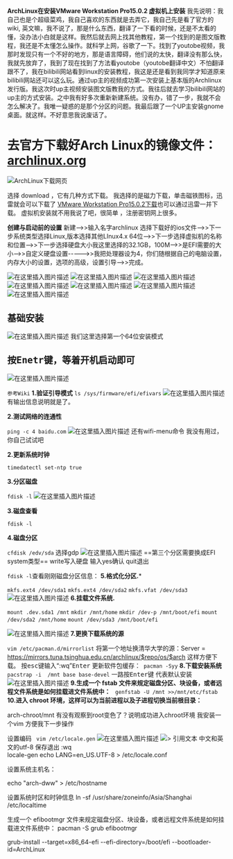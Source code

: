 **ArchLinux在安装VMware Workstation Pro15.0.2 虚拟机上安装**
我先说明：我自己也是个超级菜鸡，我自己喜欢的东西就是去弄它，我自己先是看了官方的wiki,
英文嘛，我不说了，那是什么东西，翻译了一下看的时候，还是不太看的懂，没办法小白就是这样。我然后就去网上找其他教程，第一个找到的是图文版教程，我还是不太懂怎么操作。就科学上网，谷歌了一下。找到了youtobe视频，我那时发现只有一个不好的地方，那是语言障碍，他们说的太快，翻译没有那么快，我就先放弃了，我到了现在找到了方法看youtobe（youtobe翻译中文）不怕翻译跟不了，我在bilibili网站看到linux的安装教程，我这是还是看到我同学才知道原来bilibili网站还可以这么玩。通过up主的视频成功第一次安装上基本版的Archlinux发行版。我这次时up主视频安装图文版教我的方式。我往后就去学习bilibili网站的up主的方式安装。之中我有好多次重新新建系统。没有办，错了一步，我就不会怎么解决了。我唯一疑惑的是那个分区的问题。我最后跟了一个UP主安装gnome桌面。就这样。不好意思我说废话了。
# 去官方下载好Arch Linux的镜像文件：[archlinux.org](https://www.archlinux.org)

![ArchLinux下载网页](https://img-blog.csdnimg.cn/20181225195710588.jpg?x-oss-process=image/watermark,type_ZmFuZ3poZW5naGVpdGk,shadow_10,text_aHR0cHM6Ly9ibG9nLmNzZG4ubmV0L3FxXzQxMjk4Njc1,size_16,color_FFFFFF,t_70)

选择 download ，它有几种方式下载。
我选择的是磁力下载，单击磁铁图标，迅雷就会可以下载了
[VMware Workstation Pro15.0.2下载](https://download.virtualbox.org/virtualbox/6.0.0/VirtualBox-6.0.0-127566-Win.exe
)也可以通过迅雷一并下载。
虚拟机安装就不用我说了吧，很简单 ，注册密钥网上很多。

**创建与启动前的设置**
新建——>>输入名字archlinux  选择下载好的ios文件——>>下一步系统类型选择Linux,版本选择其他LInux4.x 64位——>>下一步选择虚拟机的名称和位置——>>下一步选择硬盘大小我这里选择的32.1GB，100M——>>是EFI需要的大小——>>自定义硬盘设置----->>我把处理器设为4，你们随根据自己的电脑设置，内存大小的设置，选项的高级，设置引导——>>完成。

![在这里插入图片描述](https://img-blog.csdnimg.cn/20181225211328393.png?x-oss-process=image/watermark,type_ZmFuZ3poZW5naGVpdGk,shadow_10,text_aHR0cHM6Ly9ibG9nLmNzZG4ubmV0L3FxXzQxMjk4Njc1,size_16,color_FFFFFF,t_70)
![在这里插入图片描述](https://img-blog.csdnimg.cn/20181225211355729.png?x-oss-process=image/watermark,type_ZmFuZ3poZW5naGVpdGk,shadow_10,text_aHR0cHM6Ly9ibG9nLmNzZG4ubmV0L3FxXzQxMjk4Njc1,size_16,color_FFFFFF,t_70)
![在这里插入图片描述](https://img-blog.csdnimg.cn/20181225211412962.png?x-oss-process=image/watermark,type_ZmFuZ3poZW5naGVpdGk,shadow_10,text_aHR0cHM6Ly9ibG9nLmNzZG4ubmV0L3FxXzQxMjk4Njc1,size_16,color_FFFFFF,t_70)
![在这里插入图片描述](https://img-blog.csdnimg.cn/20181225211433329.png?x-oss-process=image/watermark,type_ZmFuZ3poZW5naGVpdGk,shadow_10,text_aHR0cHM6Ly9ibG9nLmNzZG4ubmV0L3FxXzQxMjk4Njc1,size_16,color_FFFFFF,t_70)
![在这里插入图片描述](https://img-blog.csdnimg.cn/20181225211445962.png?x-oss-process=image/watermark,type_ZmFuZ3poZW5naGVpdGk,shadow_10,text_aHR0cHM6Ly9ibG9nLmNzZG4ubmV0L3FxXzQxMjk4Njc1,size_16,color_FFFFFF,t_70)
![在这里插入图片描述](https://img-blog.csdnimg.cn/20181225211550824.png?x-oss-process=image/watermark,type_ZmFuZ3poZW5naGVpdGk,shadow_10,text_aHR0cHM6Ly9ibG9nLmNzZG4ubmV0L3FxXzQxMjk4Njc1,size_16,color_FFFFFF,t_70)
![在这里插入图片描述](https://img-blog.csdnimg.cn/2018122521211085.png?x-oss-process=image/watermark,type_ZmFuZ3poZW5naGVpdGk,shadow_10,text_aHR0cHM6Ly9ibG9nLmNzZG4ubmV0L3FxXzQxMjk4Njc1,size_16,color_FFFFFF,t_70)


## 基础安装
![在这里插入图片描述](https://img-blog.csdnimg.cn/20181225202718732.png?x-oss-process=image/watermark,type_ZmFuZ3poZW5naGVpdGk,shadow_10,text_aHR0cHM6Ly9ibG9nLmNzZG4ubmV0L3FxXzQxMjk4Njc1,size_16,color_FFFFFF,t_70)
我们这里选择第一个64位安装模式



## 按<kbd>Enetr</kbd>键，等着开机启动即可

![在这里插入图片描述](https://img-blog.csdnimg.cn/20181225212723736.png?x-oss-process=image/watermark,type_ZmFuZ3poZW5naGVpdGk,shadow_10,text_aHR0cHM6Ly9ibG9nLmNzZG4ubmV0L3FxXzQxMjk4Njc1,size_16,color_FFFFFF,t_70)

`参考Wiki`
**1.验证引导模式**
 `ls /sys/firmware/efi/efivars`
![在这里插入图片描述](https://img-blog.csdnimg.cn/20181225220028186.png?x-oss-process=image/watermark,type_ZmFuZ3poZW5naGVpdGk,shadow_10,text_aHR0cHM6Ly9ibG9nLmNzZG4ubmV0L3FxXzQxMjk4Njc1,size_16,color_FFFFFF,t_70)
有输出信息说明就是了。

**2.测试网络的连通性**

`ping -c 4 baidu.com`
![在这里插入图片描述](https://img-blog.csdnimg.cn/20181225220519845.png?x-oss-process=image/watermark,type_ZmFuZ3poZW5naGVpdGk,shadow_10,text_aHR0cHM6Ly9ibG9nLmNzZG4ubmV0L3FxXzQxMjk4Njc1,size_16,color_FFFFFF,t_70)
还有wifi-menu命令 我没有用过，你自己试试吧

**2.更新系统时钟**

`timedatectl set-ntp true`

**3.分区磁盘**

`fdisk -l`
![在这里插入图片描述](https://img-blog.csdnimg.cn/20181225220849842.png?x-oss-process=image/watermark,type_ZmFuZ3poZW5naGVpdGk,shadow_10,text_aHR0cHM6Ly9ibG9nLmNzZG4ubmV0L3FxXzQxMjk4Njc1,size_16,color_FFFFFF,t_70)

**3.磁盘查看**

`fdisk -l`

**4.磁盘分区**

`cfdisk /edv/sda`
选择gdp
![在这里插入图片描述](https://img-blog.csdnimg.cn/20181225221725454.png?x-oss-process=image/watermark,type_ZmFuZ3poZW5naGVpdGk,shadow_10,text_aHR0cHM6Ly9ibG9nLmNzZG4ubmV0L3FxXzQxMjk4Njc1,size_16,color_FFFFFF,t_70)
==第三个分区需要换成EFI system类型==
write写入硬盘
输入yes确认
quit退出

`fdisk -l`查看刚刚磁盘分区信息：
**5.格式化分区.***

`mkfs.ext4 /dev/sda1`
`mkfs.ext4 /dev/sda2`
`mkfs.vfat /dev/sda3`
![在这里插入图片描述](https://img-blog.csdnimg.cn/20181225223945909.png?x-oss-process=image/watermark,type_ZmFuZ3poZW5naGVpdGk,shadow_10,text_aHR0cHM6Ly9ibG9nLmNzZG4ubmV0L3FxXzQxMjk4Njc1,size_16,color_FFFFFF,t_70)
**6.挂载文件系统.**

`mount .dev.sda1 /mnt`
`mkdir /mnt/home`
`mkdir /dev-p /mnt/boot/efi`
`mount /dev/sda2 /mnt/home`
`mount /dev/sda3 /mnt/boot/efi`

![在这里插入图片描述](https://img-blog.csdnimg.cn/20181225223956844.png?x-oss-process=image/watermark,type_ZmFuZ3poZW5naGVpdGk,shadow_10,text_aHR0cHM6Ly9ibG9nLmNzZG4ubmV0L3FxXzQxMjk4Njc1,size_16,color_FFFFFF,t_70)
**7.更换下载系统的源**

`vim /etc/pacman.d/mirrorlist`
将第一个地址换清华大学的源：Server = https://mirrors.tuna.tsinghua.edu.cn/archlinux/$repo/os/$arch
这样方便下载。
按<kbd>esc</kbd>键输入“:wq”<kbd>Enter</kbd>
更新软件包缓存：` pacman -Syy`
**8.下载安装系统**
` pacstrap -i  /mnt base base-devel `
一路按<kbd>Enter</kbd>键 代表默认安装
![在这里插入图片描述](https://img-blog.csdnimg.cn/20181225225722125.png?x-oss-process=image/watermark,type_ZmFuZ3poZW5naGVpdGk,shadow_10,text_aHR0cHM6Ly9ibG9nLmNzZG4ubmV0L3FxXzQxMjk4Njc1,size_16,color_FFFFFF,t_70)
**9.生成一个 fstab 文件来规定磁盘分区、块设备，或者远程文件系统是如何挂载进文件系统中：**
` genfstab -U /mnt >>/mnt/etc/fstab`
**10.进入 chroot 环境，这样可以为当前进程以及子进程切换当前根目录：**

arch-chroot/mnt
有没有观察到root变色了？说明成功进入chroot环境
我安装一个vim 方便我下一步操作


设置编码
` vim /etc/locale.gen`
![在这里插入图片描述](https://img-blog.csdnimg.cn/20181225230901802.png?x-oss-process=image/watermark,type_ZmFuZ3poZW5naGVpdGk,shadow_10,text_aHR0cHM6Ly9ibG9nLmNzZG4ubmV0L3FxXzQxMjk4Njc1,size_16,color_FFFFFF,t_70)
![> 引用文本](https://img-blog.csdnimg.cn/20181225230936427.png?x-oss-process=image/watermark,type_ZmFuZ3poZW5naGVpdGk,shadow_10,text_aHR0cHM6Ly9ibG9nLmNzZG4ubmV0L3FxXzQxMjk4Njc1,size_16,color_FFFFFF,t_70)
中文和英文的utf-8
保存退出 :wq  
locale-gen
echo LANG=en_US.UTF-8 > /etc/locale.conf


设置系统主机名：

echo "arch-dww" > /etc/hostname

设置系统时区和时钟信息
ln -sf /usr/share/zoneinfo/Asia/Shanghai /etc/localtime

生成一个 efibootmgr 文件来规定磁盘分区、块设备，或者远程文件系统是如何挂载进文件系统中：
pacman -S grub efibootmgr

grub-install --target=x86_64-efi --efi-directory=/boot/efi --bootloader-id=ArchLinux





